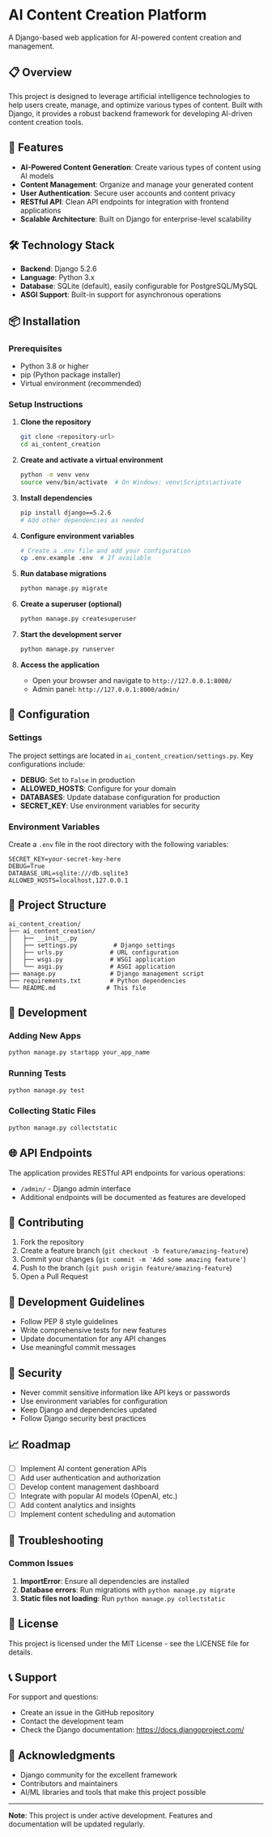 # AI Content Creation Platform

A Django-based web application for AI-powered content creation and management.

## 📋 Overview

This project is designed to leverage artificial intelligence technologies to help users create, manage, and optimize various types of content. Built with Django, it provides a robust backend framework for developing AI-driven content creation tools.

## 🚀 Features

- **AI-Powered Content Generation**: Create various types of content using AI models
- **Content Management**: Organize and manage your generated content
- **User Authentication**: Secure user accounts and content privacy
- **RESTful API**: Clean API endpoints for integration with frontend applications
- **Scalable Architecture**: Built on Django for enterprise-level scalability

## 🛠️ Technology Stack

- **Backend**: Django 5.2.6
- **Language**: Python 3.x
- **Database**: SQLite (default), easily configurable for PostgreSQL/MySQL
- **ASGI Support**: Built-in support for asynchronous operations

## 📦 Installation

### Prerequisites

- Python 3.8 or higher
- pip (Python package installer)
- Virtual environment (recommended)

### Setup Instructions

1. **Clone the repository**

   ```bash
   git clone <repository-url>
   cd ai_content_creation
   ```

2. **Create and activate a virtual environment**

   ```bash
   python -m venv venv
   source venv/bin/activate  # On Windows: venv\Scripts\activate
   ```

3. **Install dependencies**

   ```bash
   pip install django==5.2.6
   # Add other dependencies as needed
   ```

4. **Configure environment variables**

   ```bash
   # Create a .env file and add your configuration
   cp .env.example .env  # If available
   ```

5. **Run database migrations**

   ```bash
   python manage.py migrate
   ```

6. **Create a superuser (optional)**

   ```bash
   python manage.py createsuperuser
   ```

7. **Start the development server**

   ```bash
   python manage.py runserver
   ```

8. **Access the application**
   - Open your browser and navigate to `http://127.0.0.1:8000/`
   - Admin panel: `http://127.0.0.1:8000/admin/`

## 🔧 Configuration

### Settings

The project settings are located in `ai_content_creation/settings.py`. Key configurations include:

- **DEBUG**: Set to `False` in production
- **ALLOWED_HOSTS**: Configure for your domain
- **DATABASES**: Update database configuration for production
- **SECRET_KEY**: Use environment variables for security

### Environment Variables

Create a `.env` file in the root directory with the following variables:

```env
SECRET_KEY=your-secret-key-here
DEBUG=True
DATABASE_URL=sqlite:///db.sqlite3
ALLOWED_HOSTS=localhost,127.0.0.1
```

## 📁 Project Structure

```
ai_content_creation/
├── ai_content_creation/
│   ├── __init__.py
│   ├── settings.py          # Django settings
│   ├── urls.py             # URL configuration
│   ├── wsgi.py             # WSGI application
│   └── asgi.py             # ASGI application
├── manage.py               # Django management script
├── requirements.txt        # Python dependencies
└── README.md              # This file
```

## 🚀 Development

### Adding New Apps

```bash
python manage.py startapp your_app_name
```

### Running Tests

```bash
python manage.py test
```

### Collecting Static Files

```bash
python manage.py collectstatic
```

## 🌐 API Endpoints

The application provides RESTful API endpoints for various operations:

- `/admin/` - Django admin interface
- Additional endpoints will be documented as features are developed

## 🤝 Contributing

1. Fork the repository
2. Create a feature branch (`git checkout -b feature/amazing-feature`)
3. Commit your changes (`git commit -m 'Add some amazing feature'`)
4. Push to the branch (`git push origin feature/amazing-feature`)
5. Open a Pull Request

## 📝 Development Guidelines

- Follow PEP 8 style guidelines
- Write comprehensive tests for new features
- Update documentation for any API changes
- Use meaningful commit messages

## 🔐 Security

- Never commit sensitive information like API keys or passwords
- Use environment variables for configuration
- Keep Django and dependencies updated
- Follow Django security best practices

## 📈 Roadmap

- [ ] Implement AI content generation APIs
- [ ] Add user authentication and authorization
- [ ] Develop content management dashboard
- [ ] Integrate with popular AI models (OpenAI, etc.)
- [ ] Add content analytics and insights
- [ ] Implement content scheduling and automation

## 🐛 Troubleshooting

### Common Issues

1. **ImportError**: Ensure all dependencies are installed
2. **Database errors**: Run migrations with `python manage.py migrate`
3. **Static files not loading**: Run `python manage.py collectstatic`

## 📄 License

This project is licensed under the MIT License - see the LICENSE file for details.

## 📞 Support

For support and questions:

- Create an issue in the GitHub repository
- Contact the development team
- Check the Django documentation: https://docs.djangoproject.com/

## 🙏 Acknowledgments

- Django community for the excellent framework
- Contributors and maintainers
- AI/ML libraries and tools that make this project possible

---

**Note**: This project is under active development. Features and documentation will be updated regularly.
